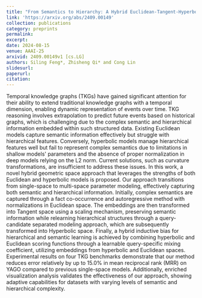 ```yaml
---
title: "From Semantics to Hierarchy: A Hybrid Euclidean-Tangent-Hyperbolic Space Model for Temporal Knowledge Graph Reasoning"
link: 'https://arxiv.org/abs/2409.00149'
collection: publications
category: preprints
permalink: 
excerpt: 
date: 2024-08-15
venue: AAAI-25
arxivid: 2409.00149v1 [cs.LG]
authors: Siling Feng*, Zhisheng Qi* and Cong Lin
slidesurl: 
paperurl: 
citation: 
---
```


Temporal knowledge graphs (TKGs) have gained significant attention for their ability to extend traditional knowledge graphs with a temporal dimension, enabling dynamic representation of events over time. TKG reasoning involves extrapolation to predict future events based on historical graphs, which is challenging due to the complex semantic and hierarchical information embedded within such structured data. Existing Euclidean models capture semantic information effectively but struggle with hierarchical features. Conversely, hyperbolic models manage hierarchical features well but fail to represent complex semantics due to limitations in shallow models' parameters and the absence of proper normalization in deep models relying on the L2 norm. Current solutions, such as curvature transformations, are insufficient to address these issues. In this work, a novel hybrid geometric space approach that leverages the strengths of both Euclidean and hyperbolic models is proposed. Our approach transitions from single-space to multi-space parameter modeling, effectively capturing both semantic and hierarchical information. Initially, complex semantics are captured through a fact co-occurrence and autoregressive method with normalizations in Euclidean space. The embeddings are then transformed into Tangent space using a scaling mechanism, preserving semantic information while relearning hierarchical structures through a query-candidate separated modeling approach, which are subsequently transformed into Hyperbolic space. Finally, a hybrid inductive bias for hierarchical and semantic learning is achieved by combining hyperbolic and Euclidean scoring functions through a learnable query-specific mixing coefficient, utilizing embeddings from hyperbolic and Euclidean spaces. Experimental results on four TKG benchmarks demonstrate that our method reduces error relatively by up to 15.0% in mean reciprocal rank (MRR) on YAGO compared to previous single-space models. Additionally, enriched visualization analysis validates the effectiveness of our approach, showing adaptive capabilities for datasets with varying levels of semantic and hierarchical complexity.